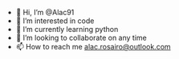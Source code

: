 - 👋 Hi, I’m @Alac91
- 👀 I’m interested in code
- 🌱 I’m currently learning python
- 💞️ I’m looking to collaborate on any time
- 📫 How to reach me alac.rosairo@outlook.com

<!---
Alac91/Alac91 is a ✨ special ✨ repository because its `README.md` (this file) appears on your GitHub profile.
You can click the Preview link to take a look at your changes.
--->
